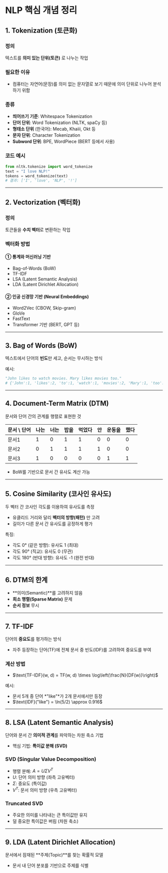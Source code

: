 # NLP 핵심 개념 정리

## 1. Tokenization (토큰화)

### 정의
텍스트를 **의미 있는 단위(토큰)** 로 나누는 작업

### 필요한 이유
- 컴퓨터는 자연어(문장)를 의미 없는 문자열로 보기 때문에 의미 단위로 나누어 분석하기 위함

### 종류
- **띄어쓰기 기준**: Whitespace Tokenization
- **단어 단위**: Word Tokenization (NLTK, spaCy 등)
- **형태소 단위** (한국어): Mecab, Khaiii, Okt 등
- **문자 단위**: Character Tokenization
- **Subword 단위**: BPE, WordPiece (BERT 등에서 사용)

### 코드 예시
```python
from nltk.tokenize import word_tokenize
text = "I love NLP!"
tokens = word_tokenize(text)
# 결과: ['I', 'love', 'NLP', '!']
```

---

## 2. Vectorization (벡터화)

### 정의
토큰들을 **수치 벡터**로 변환하는 작업

### 벡터화 방법

#### ① 통계와 머신러닝 기반
- Bag-of-Words (BoW)
- TF-IDF
- LSA (Latent Semantic Analysis)
- LDA (Latent Dirichlet Allocation)

#### ② 인공 신경망 기반 (Neural Embeddings)
- Word2Vec (CBOW, Skip-gram)
- GloVe
- FastText
- Transformer 기반 (BERT, GPT 등)

---

## 3. Bag of Words (BoW)

텍스트에서 단어의 **빈도**만 세고, 순서는 무시하는 방식

예시:
```python
"John likes to watch movies. Mary likes movies too."
# {'John':1, 'likes':2, 'to':1, 'watch':1, 'movies':2, 'Mary':1, 'too':1}
```

---

## 4. Document-Term Matrix (DTM)

문서와 단어 간의 관계를 행렬로 표현한 것

| 문서 \ 단어 | 나는 | 너는 | 밥을 | 먹었다 | 안 | 운동을 | 했다 |
|-------------|------|------|------|--------|----|-------|------|
| 문서1       | 1    | 0    | 1    | 1      | 0  | 0     | 0    |
| 문서2       | 0    | 1    | 1    | 1      | 1  | 0     | 0    |
| 문서3       | 1    | 0    | 0    | 0      | 0  | 1     | 1    |

- BoW를 기반으로 문서 간 유사도 계산 가능

---

## 5. Cosine Similarity (코사인 유사도)

두 벡터 간 코사인 각도를 이용하여 유사도를 측정
- 유클리드 거리와 달리 **벡터의 방향(패턴)** 만 고려
- 길이가 다른 문서 간 유사도를 공정하게 평가

특징:
- 각도 0° (같은 방향): 유사도 1 (최대)
- 각도 90° (직교): 유사도 0 (무관)
- 각도 180° (반대 방향): 유사도 -1 (완전 반대)

---

## 6. DTM의 한계
- **의미(Semantic)**를 고려하지 않음
- **희소 행렬(Sparse Matrix)** 문제
- **순서 정보** 무시

---

## 7. TF-IDF

단어의 **중요도**를 평가하는 방식
- 자주 등장하는 단어(TF)에 전체 문서 중 빈도(IDF)를 고려하여 중요도를 부여

### 계산 방법
- $\text{TF-IDF}(w, d) = TF(w, d) \times \log\left(\frac{N}{DF(w)}\right)$

예시:
- 문서 5개 중 단어 *"like"*가 2개 문서에서만 등장
- $\text{IDF}("like") = \ln(5/2) \approx 0.916$

---

## 8. LSA (Latent Semantic Analysis)

단어와 문서 간 **의미적 관계**를 파악하는 차원 축소 기법
- 핵심 기법: **특이값 분해 (SVD)**

### SVD (Singular Value Decomposition)
- 행렬 분해: $A = U \Sigma V^T$
- $U$: 단어 의미 방향 (좌측 고유벡터)
- $\Sigma$: 중요도 (특이값)
- $V^T$: 문서 의미 방향 (우측 고유벡터)

### Truncated SVD
- 주요한 의미를 나타내는 큰 특이값만 유지
- 덜 중요한 특이값은 버림 (차원 축소)

---

## 9. LDA (Latent Dirichlet Allocation)

문서에서 잠재된 **주제(Topic)**를 찾는 확률적 모델
- 문서 내 단어 분포를 기반으로 주제를 식별

